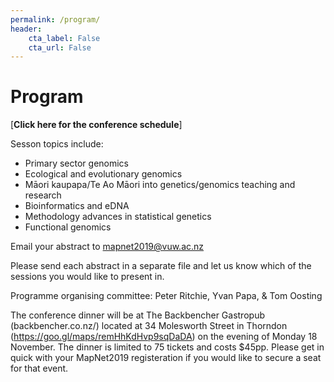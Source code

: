 ```yaml
---
permalink: /program/
header:
    cta_label: False
    cta_url: False
---
```


<span></span>

# Program

[**Click here for the conference schedule**]<!--(/assets/schedule.pdf).-->

Sesson topics include:
- Primary sector genomics 
- Ecological and evolutionary genomics
- Māori kaupapa/Te Ao Māori into genetics/genomics teaching and research
- Bioinformatics and eDNA
- Methodology advances in statistical genetics
- Functional genomics

Email your abstract to mapnet2019@vuw.ac.nz

Please send each abstract in a separate file and let us know which of the sessions you would like to present in.

Programme organising committee:
 Peter Ritchie,
 Yvan Papa, &
 Tom Oosting

The conference dinner will be at The Backbencher Gastropub (backbencher.co.nz/) located at 34 Molesworth Street in Thorndon (https://goo.gl/maps/remHhKdHvp9sqDaDA) on the evening of Monday 18 November. The dinner is limited to 75 tickets and costs $45pp. Please get in quick with your MapNet2019 registeration if you would like to secure a seat for that event.



